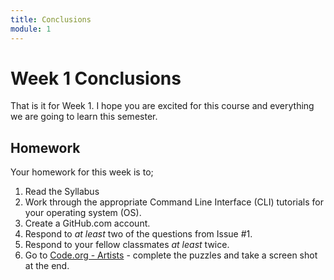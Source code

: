 ```yaml
---
title: Conclusions
module: 1
---
```


# Week 1 Conclusions

That is it for Week 1. I hope you are excited for this course and everything we are going to learn this semester.

## Homework

Your homework for this week is to;

1. Read the Syllabus
2. Work through the appropriate Command Line Interface (CLI) tutorials for your operating system (OS).
3. Create a GitHub.com account.
4. Respond to _at least_ two of the questions from Issue #1.
5. Respond to your fellow classmates _at least_ twice.
6. Go to [Code.org - Artists](https://studio.code.org/s/artist/stage/1/puzzle/1) - complete the puzzles and take a screen shot at the end.

<!--
<div class="embed-responsive embed-responsive-16by9"><iframe class="embed-responsive-item" src="https://www.youtube.com/embed/SPt_AgmW6bo" frameborder="0" allowfullscreen></iframe></div>
-->